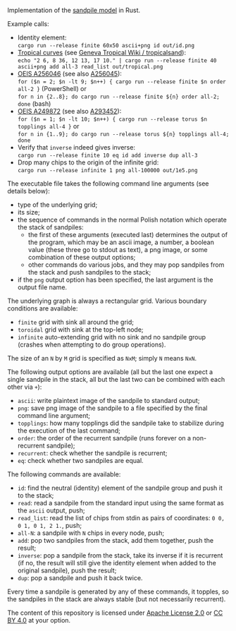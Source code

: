 Implementation of the [sandpile model](https://en.wikipedia.org/wiki/Abelian_sandpile_model) in Rust.

Example calls:

* Identity element:\
`cargo run --release finite 60x50 ascii+png id out/id.png`
* [Tropical curves](https://en.wikipedia.org/wiki/Tropical_geometry) (see [Geneva Tropical Wiki / tropicalsand](https://www.unige.ch/math/tggroup/doku.php?id=tropicalsand)):\
`echo "2 6, 8 36, 12 13, 17 10." | cargo run --release finite 40 ascii+png add all-3 read_list out/tropical.png`
* [OEIS A256046](https://oeis.org/A256046) (see also [A256045](https://oeis.org/A256045)):\
`for ($n = 2; $n -lt 9; $n++) { cargo run --release finite $n order all-2 }` (PowerShell)
or\
`for n in {2..8}; do cargo run --release finite ${n} order all-2; done` (bash)
* [OEIS A249872](https://oeis.org/A249872) (see also [A293452](https://oeis.org/A293452)):\
`for ($n = 1; $n -lt 10; $n++) { cargo run --release torus $n topplings all-4 }`
or\
`for n in {1..9}; do cargo run --release torus ${n} topplings all-4; done`
* Verify that `inverse` indeed gives inverse:\
`cargo run --release finite 10 eq id add inverse dup all-3`
* Drop many chips to the origin of the infinite grid:\
`cargo run --release infinite 1 png all-100000 out/1e5.png`

The executable file takes the following command line arguments (see details below):

* type of the underlying grid;
* its size;
* the sequence of commands in the normal Polish notation which operate the stack of sandpiles:
  * the first of these arguments (executed last) determines the output of the program, which may be an ascii image, a number, a boolean value (these three go to stdout as text), a png image, or some combination of these output options;
  * other commands do various jobs, and they may pop sandpiles from the stack and push sandpiles to the stack;
* if the `png` output option has been specified, the last argument is the output file name.

The underlying graph is always a rectangular grid. Various boundary conditions are available:

* `finite` grid with sink all around the grid;
* `toroidal` grid with sink at the top-left node;
* `infinite` auto-extending grid with no sink and no sandpile group (crashes when attempting to do group operations).

The size of an `N` by `M` grid is specified as `NxM`; simply `N` means `NxN`.

The following output options are available (all but the last one expect a single sandpile in the stack, all but the last two can be combined with each other via `+`):

* `ascii`: write plaintext image of the sandpile to standard output;
* `png`: save png image of the sandpile to a file specified by the final command line argument;
* `topplings`: how many topplings did the sandpile take to stabilize during the execution of the last command;
* `order`: the order of the recurrent sandpile (runs forever on a non-recurrent sandpile);
* `recurrent`: check whether the sandpile is recurrent;
* `eq`: check whether two sandpiles are equal.

The following commands are available:

* `id`: find the neutral (identity) element of the sandpile group and push it to the stack;
* `read`: read a sandpile from the standard input using the same format as the `ascii` output, push;
* `read_list`: read the list of chips from stdin as pairs of coordinates: `0 0, 0 1, 0 1, 2 1.`, push;
* `all-N`: a sandpile with `N` chips in every node, push;
* `add`: pop two sandpiles from the stack, add them together, push the result;
* `inverse`: pop a sandpile from the stack, take its inverse if it is recurrent (if no, the result will still give the identity element when added to the original sandpile), push the result;
* `dup`: pop a sandpile and push it back twice.

Every time a sandpile is generated by any of these commands, it topples, so the sandpiles in the stack are always stable (but not necessarily recurrent).

The content of this repository is licensed under [Apache License 2.0](https://www.apache.org/licenses/LICENSE-2.0) or [CC BY 4.0](https://creativecommons.org/licenses/by/4.0/) at your option.
